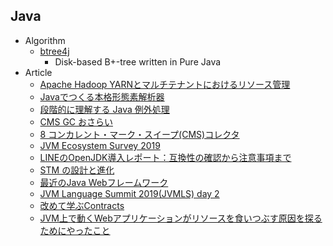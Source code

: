 ## Java

+ Algorithm
    + [btree4j](https://github.com/myui/btree4j)
        + Disk-based B+-tree written in Pure Java
+ Article
    + [Apache Hadoop YARNとマルチテナントにおけるリソース管理](https://www.slideshare.net/Cloudera_jp/apache-hadoop-yarn-107568692)
    + [Javaでつくる本格形態素解析器](https://www.slideshare.net/WorksApplications/java-82794239)
    + [段階的に理解する Java 例外処理](https://qiita.com/ts7i/items/d7f6c1cd5a14e55943d4)
    + [CMS GC おさらい](http://cco.hatenablog.jp/entry/2014/12/01/162240)
    + [8 コンカレント・マーク・スイープ(CMS)コレクタ](https://docs.oracle.com/javase/jp/8/docs/technotes/guides/vm/gctuning/cms.html)
    + [JVM Ecosystem Survey 2019](https://snyk.io/blog/jvm-ecosystem-survey-2019/)
    + [LINEのOpenJDK導入レポート：互換性の確認から注意事項まで](https://engineering.linecorp.com/ja/blog/line-open-jdk/)
    + [STM の設計と進化](https://www.dropbox.com/s/wqje7nnn0zoacl9/STM%E3%81%AE%E8%A8%AD%E8%A8%88%E3%81%A8%E9%80%B2%E5%8C%96_.pptx?dl=0)
    + [最近のJava Webフレームワーク](https://speakerdeck.com/kishida/java-web-framework-ccc-2019-spr)
    + [JVM Language Summit 2019(JVMLS) day 2](https://nowokay.hatenablog.com/entry/2019/07/31/203018)
    + [改めて学ぶContracts](https://speakerdeck.com/tommykw/gai-metexue-hucontracts)
    + [JVM上で動くWebアプリケーションがリソースを食いつぶす原因を探るためにやったこと](https://backlog.com/ja/blog/java-virtual-machine-system-performance-survey/)
